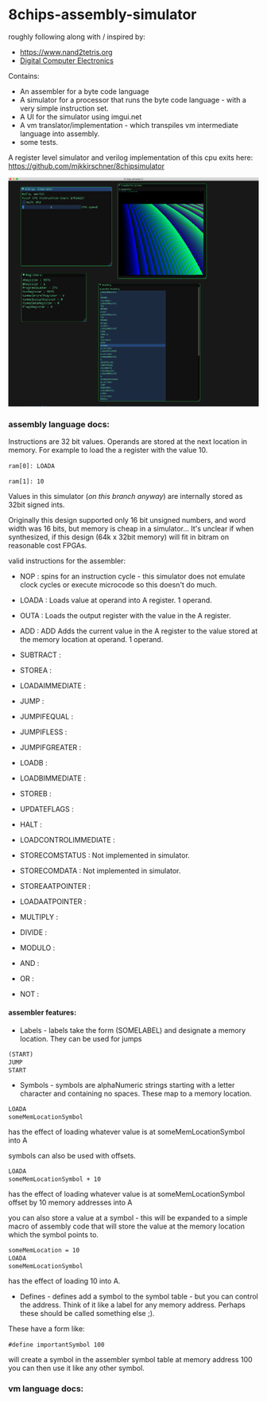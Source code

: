 # 8chips-assembly-simulator

roughly following along with / inspired by:
* https://www.nand2tetris.org
* [Digital Computer Electronics](https://books.google.com/books/about/Digital_Computer_Electronics.html?id=1QaMPwAACAAJ&source=kp_book_description
)


Contains:
* An assembler for a byte code language
* A simulator for a processor that runs the byte code language - with a very simple instruction set.
* A UI for the simulator using imgui.net
* A vm translator/implementation - which transpiles vm intermediate language into assembly.
* some tests.

A register level simulator and verilog implementation of this cpu exits here:
https://github.com/mjkkirschner/8chipsimulator

![alt text](https://github.com/mjkkirschner/8chips-assembly-simulator/blob/master/images/simulator.png)



### assembly language docs:

Instructions are 32 bit values. Operands are stored at the next location in memory. For example to load the a register with the value 10.

`ram[0]: LOADA`

`ram[1]: 10`

 Values in this simulator (*on this branch anyway*) are internally stored as 32bit signed ints.

 Originally this design supported only 16 bit unsigned numbers, and word width was 16 bits, but memory is cheap in a simulator... It's unclear if when synthesized, if this design (64k x 32bit memory) will fit in bitram on reasonable cost FPGAs.



valid instructions for the assembler:

- NOP : spins for an instruction cycle - this simulator does not emulate clock cycles or execute microcode so this doesn't do much.

- LOADA : Loads value at operand into A register. 1 operand.
- OUTA : Loads the output register with the value in the A register.
- ADD : ADD Adds the current value in the A register to the value stored at the memory location at operand. 1 operand.
- SUBTRACT :
- STOREA :
- LOADAIMMEDIATE :
- JUMP :
- JUMPIFEQUAL :
- JUMPIFLESS :
- JUMPIFGREATER :
- LOADB :
- LOADBIMMEDIATE :
- STOREB :
- UPDATEFLAGS :
- HALT :
- LOADCONTROLIMMEDIATE :
- STORECOMSTATUS : Not implemented in simulator.
- STORECOMDATA : Not implemented in simulator.
- STOREAATPOINTER : 
- LOADAATPOINTER : 
- MULTIPLY :
- DIVIDE :
- MODULO :
- AND :
- OR :
- NOT :

#### assembler features:
* Labels - labels take the form 
(SOMELABEL) and designate a memory location. They can be used for jumps
```
(START)
JUMP
START
```
* Symbols - symbols are alphaNumeric strings starting with a letter character and containing no spaces. These map to a memory location.

```
LOADA
someMemLocationSymbol
```
has the effect of loading whatever value is at someMemLocationSymbol into A

symbols can also be used with offsets.
```
LOADA
someMemLocationSymbol + 10
```
has the effect of loading whatever value is at someMemLocationSymbol offset by 10 memory addresses into A


you can also store a value at a symbol -
this will be expanded to a simple macro of assembly code that will store the value at the memory location which the symbol points to.

```
someMemLocation = 10
LOADA
someMemLocationSymbol
```
has the effect of loading 10 into A.


* Defines - defines add a symbol to the symbol table - but you can control the address. Think of it like a label for any memory address. Perhaps these should be called something else ;).

These have a form like:

`#define importantSymbol 100`

will create a symbol in the assembler symbol table at memory address 100
you can then use it like any other symbol.

### vm language docs: